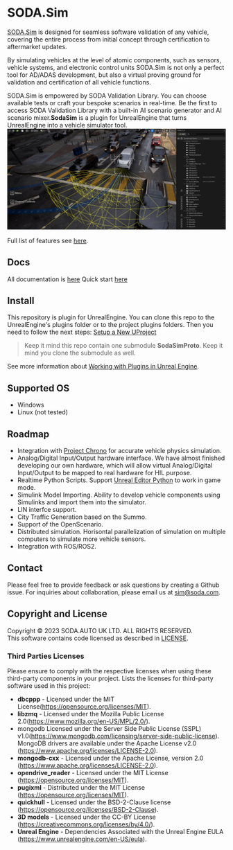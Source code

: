 # SODA.Sim  

[SODA.Sim](https://beta.soda.auto/products/sim/index.html) is designed for seamless software validation of any vehicle, covering the entire process from initial concept through certification to aftermarket updates.

By simulating vehicles at the level of atomic components, such as sensors, vehicle systems, and electronic control units SODA.Sim is not only a perfect tool for AD/ADAS development, but also a virtual proving ground for validation and certification of all vehicle functions.

SODA.Sim is empowered by SODA Validation Library. You can choose available tests or craft your bespoke scenarios in real-time. Be the first to access SODA Validation Library with a built-in AI scenario generator and AI scenario mixer.**SodaSim** is a plugin for UnrealEngine that turns UnrealEngine into a vehicle simulator tool.
![SodaSim](Docs/img/intro.jpg)

Full list of features see [here](https://docs.soda.auto/projects/soda-sim/en/latest/Introduction.html).  

## Docs
All documentation is [here](https://docs.soda.auto/projects/soda-sim) 
Quick start [here](https://docs.soda.auto/projects/soda-sim/en/latest/How_To/Quick_Start.html)  

## Install

This repository is plugin for UnrealEngine. You can clone this repo to the UnrealEngine's plugins folder or to the project plugins folders. Then you need to follow the next steps: [Setup a New UProject](https://docs.soda.auto/projects/soda-sim/en/latest/How_To/Setup_a_New_UProject.html)

> Keep it mind this repo contain one submodule **SodaSimProto**. Keep it mind you clone the submodule as well.

See more information about [Working with Plugins in Unreal Engine](https://docs.unrealengine.com/5.0/en-US/working-with-plugins-in-unreal-engine/).

## Supported OS
* Windows
* Linux (not tested)

## Roadmap

* Integration with [Project Chrono](https://projectchrono.org/) for accurate vehicle physics simulation.
* Analog/Digital Input/Output hardware interface. 
We have almost finished developing our own hardware, which will allow virtual Analog/Digital Input/Output to be mapped to real hardware for HIL purpose.
* Realtime Python Scripts. Support [Unreal Editor Python](https://docs.unrealengine.com/5.2/en-US/scripting-the-unreal-editor-using-python/) to work in game mode.
* Simulink Model Importing. Ability to develop vehicle components using Simulinks and import them into the simulator.
* LIN interfce support.
* City Traffic Generation based on the Summo.
* Support of the OpenScenario.
* Distributed simulation. Horisontal parallelization of simulation on multiple computers to simulate more vehicle sensors.
* Integration with ROS/ROS2.

## Contact
Please feel free to provide feedback or ask questions by creating a Github issue. For inquiries about collaboration, please email us at sim@soda.com.

## Copyright and License
Copyright © 2023 SODA.AUTO UK LTD. ALL RIGHTS RESERVED.  
This software contains code licensed as described in [LICENSE](LICENSE.md).  

### Third Parties Licenses
Please ensure to comply with the respective licenses when using these third-party components in your project.
Lists the licenses for third-party software used in this project:
* **dbcppp** - Licensed under the MIT License(https://opensource.org/licenses/MIT).
* **libzmq** - Licensed under the Mozilla Public License 2.0(https://www.mozilla.org/en-US/MPL/2.0/).
* mongodb Licensed under the Server Side Public License (SSPL) v1.0(https://www.mongodb.com/licensing/server-side-public-license). MongoDB drivers are available under the Apache License v2.0 (https://www.apache.org/licenses/LICENSE-2.0).
* **mongodb-cxx** - Licensed under the Apache License, version 2.0 (https://www.apache.org/licenses/LICENSE-2.0).
* **opendrive_reader** - Licensed under the MIT License (https://opensource.org/licenses/MIT).
* **pugixml** - Distributed under the MIT License (https://opensource.org/licenses/MIT).
* **quickhull** - Licensed under the BSD-2-Clause license (https://opensource.org/licenses/BSD-2-Clause).
* **3D models** - Licensed under the CC-BY License (https://creativecommons.org/licenses/by/4.0/).
* **Unreal Engine** - Dependencies Associated with the Unreal Engine EULA (https://www.unrealengine.com/en-US/eula).

